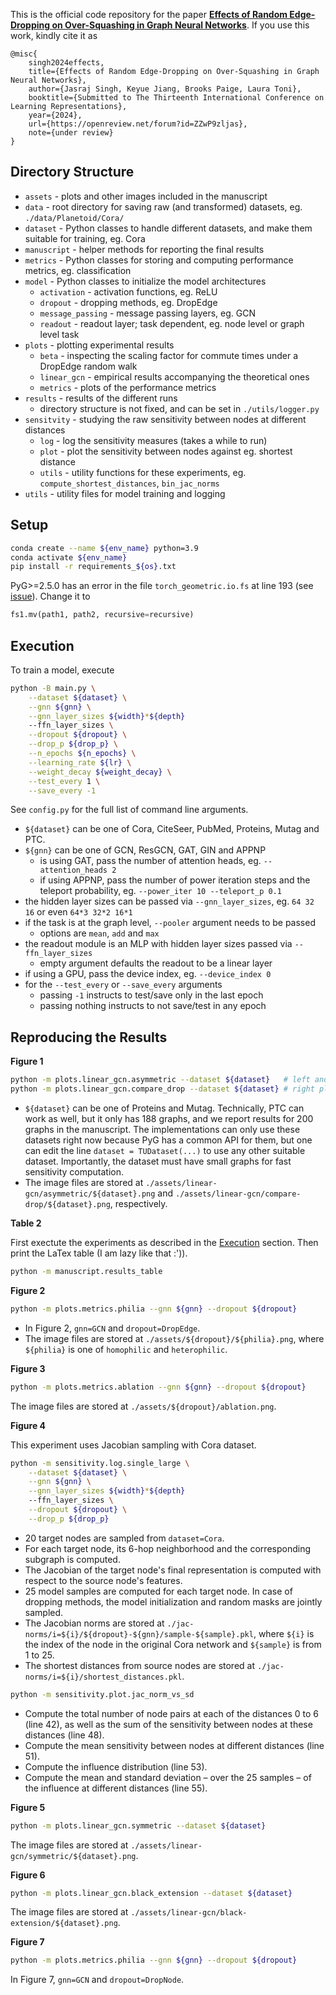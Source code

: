 This is the official code repository for the paper [**Effects of Random Edge-Dropping on Over-Squashing in Graph Neural Networks**](https://openreview.net/forum?id=ZZwP9zljas). If you use this work, kindly cite it as

```
@misc{
    singh2024effects,
    title={Effects of Random Edge-Dropping on Over-Squashing in Graph Neural Networks},
    author={Jasraj Singh, Keyue Jiang, Brooks Paige, Laura Toni},
    booktitle={Submitted to The Thirteenth International Conference on Learning Representations},
    year={2024},
    url={https://openreview.net/forum?id=ZZwP9zljas},
    note={under review}
}
```

## Directory Structure

- `assets` - plots and other images included in the manuscript
- `data` - root directory for saving raw (and transformed) datasets, eg. `./data/Planetoid/Cora/`
- `dataset` - Python classes to handle different datasets, and make them suitable for training, eg. Cora
- `manuscript` - helper methods for reporting the final results
- `metrics` - Python classes for storing and computing performance metrics, eg. classification
- `model` - Python classes to initialize the model architectures
    - `activation` - activation functions, eg. ReLU
    - `dropout` - dropping methods, eg. DropEdge
    - `message_passing` - message passing layers, eg. GCN
    - `readout` - readout layer; task dependent, eg. node level or graph level task
- `plots` - plotting experimental results
    - `beta` - inspecting the scaling factor for commute times under a DropEdge random walk
    - `linear_gcn` - empirical results accompanying the theoretical ones
    - `metrics` - plots of the performance metrics
- `results` - results of the different runs
    - directory structure is not fixed, and can be set in `./utils/logger.py`
- `sensitvity` - studying the raw sensitivity between nodes at different distances
    - `log` - log the sensitivity measures (takes a while to run)
    - `plot` - plot the sensitivity between nodes against eg. shortest distance
    - `utils` - utility functions for these experiments, eg. `compute_shortest_distances`, `bin_jac_norms`
- `utils` - utility files for model training and logging

## Setup

```bash
conda create --name ${env_name} python=3.9
conda activate ${env_name}
pip install -r requirements_${os}.txt
```

PyG>=2.5.0 has an error in the file `torch_geometric.io.fs` at line 193 (see [issue](https://github.com/pyg-team/pytorch_geometric/issues/9330)). Change it to
```python
fs1.mv(path1, path2, recursive=recursive)
```

## Execution

To train a model, execute
```bash
python -B main.py \
    --dataset ${dataset} \
    --gnn ${gnn} \
    --gnn_layer_sizes ${width}*${depth}
    --ffn_layer_sizes \
    --dropout ${dropout} \
    --drop_p ${drop_p} \
    --n_epochs ${n_epochs} \
    --learning_rate ${lr} \
    --weight_decay ${weight_decay} \
    --test_every 1 \
    --save_every -1
```

See `config.py` for the full list of command line arguments.
- `${dataset}` can be one of Cora, CiteSeer, PubMed, Proteins, Mutag and PTC.
- `${gnn}` can be one of GCN, ResGCN, GAT, GIN and APPNP
    - is using GAT, pass the number of attention heads, eg. `--attention_heads 2`
    - if using APPNP, pass the number of power iteration steps and the teleport probability, eg. `--power_iter 10 --teleport_p 0.1`
- the hidden layer sizes can be passed via `--gnn_layer_sizes`, eg. `64 32 16` or even `64*3 32*2 16*1`
- if the task is at the graph level, `--pooler` argument needs to be passed
    - options are `mean`, `add` and `max`
- the readout module is an MLP with hidden layer sizes passed via `--ffn_layer_sizes`
    - empty argument defaults the readout to be a linear layer
- if using a GPU, pass the device index, eg. `--device_index 0`
- for the `--test_every` or `--save_every` arguments
    - passing `-1` instructs to test/save only in the last epoch
    - passing nothing instructs to not save/test in any epoch

## Reproducing the Results

**Figure 1**

```bash
python -m plots.linear_gcn.asymmetric --dataset ${dataset}   # left and middle plots
python -m plots.linear_gcn.compare_drop --dataset ${dataset} # right plot
```

- `${dataset}` can be one of Proteins and Mutag. Technically, PTC can work as well, but it only has 188 graphs, and we report results for 200 graphs in the manuscript. The implementations can only use these datasets right now because PyG has a common API for them, but one can edit the line `dataset = TUDataset(...)` to use any other suitable dataset. Importantly, the dataset must have small graphs for fast sensitivity computation.
- The image files are stored at `./assets/linear-gcn/asymmetric/${dataset}.png` and `./assets/linear-gcn/compare-drop/${dataset}.png`, respectively.

**Table 2**

First exectute the experiments as described in the [Execution](#execution) section. Then print the LaTex table (I am lazy like that :')).

```bash
python -m manuscript.results_table
```

**Figure 2**

```bash
python -m plots.metrics.philia --gnn ${gnn} --dropout ${dropout}
```

- In Figure 2, `gnn=GCN` and `dropout=DropEdge`.
- The image files are stored at `./assets/${dropout}/${philia}.png`, where `${philia}` is one of `homophilic` and `heterophilic`.

**Figure 3**

```bash
python -m plots.metrics.ablation --gnn ${gnn} --dropout ${dropout}
```

The image files are stored at `./assets/${dropout}/ablation.png`.

**Figure 4**

This experiment uses Jacobian sampling with Cora dataset.

```bash
python -m sensitivity.log.single_large \
    --dataset ${dataset} \
    --gnn ${gnn} \
    --gnn_layer_sizes ${width}*${depth}
    --ffn_layer_sizes \
    --dropout ${dropout} \
    --drop_p ${drop_p}
```

- 20 target nodes are sampled from `dataset=Cora`.
- For each target node, its 6-hop neighborhood and the corresponding subgraph is computed.
- The Jacobian of the target node's final representation is computed with respect to the source node's features.
- 25 model samples are computed for each target node. In case of dropping methods, the model initialization and random masks are jointly sampled.
- The Jacobian norms are stored at `./jac-norms/i=${i}/${dropout}-${gnn}/sample-${sample}.pkl`, where `${i}` is the index of the node in the original Cora network and `${sample}` is from 1 to 25.
- The shortest distances from source nodes are stored at `./jac-norms/i=${i}/shortest_distances.pkl`.

```bash
python -m sensitivity.plot.jac_norm_vs_sd
```

- Compute the total number of node pairs at each of the distances 0 to 6 (line 42), as well as the sum of the sensitivity between nodes at these distances (line 48).
- Compute the mean sensitivity between nodes at different distances (line 51).
- Compute the influence distribution (line 53).
- Compute the mean and standard deviation &ndash; over the 25 samples &ndash; of the influence at different distances (line 55).

**Figure 5**

```bash
python -m plots.linear_gcn.symmetric --dataset ${dataset}
```

The image files are stored at `./assets/linear-gcn/symmetric/${dataset}.png`.

**Figure 6**

```bash
python -m plots.linear_gcn.black_extension --dataset ${dataset}
```

The image files are stored at `./assets/linear-gcn/black-extension/${dataset}.png`.

**Figure 7**

```bash
python -m plots.metrics.philia --gnn ${gnn} --dropout ${dropout}
```

In Figure 7, `gnn=GCN` and `dropout=DropNode`.
